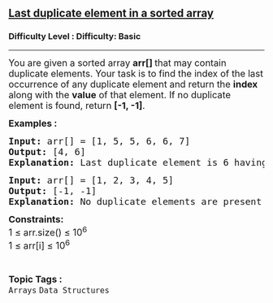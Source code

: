 <h2><a href="https://www.geeksforgeeks.org/problems/last-duplicate-element-in-a-sorted-array5539/1?page=3&category=Arrays,Strings,Linked%20List,Stack,Queue&difficulty=Basic&status=unsolved&sortBy=submissions">Last duplicate element in a sorted array</a></h2><h3>Difficulty Level : Difficulty: Basic</h3><hr><div class="problems_problem_content__Xm_eO"><p><span style="font-size: 18px;">You are given a sorted array <strong>arr[] </strong>that may contain duplicate elements. Your task is to find the index of the last occurrence of any duplicate element and return the <strong>index</strong> along with the <strong>value</strong> of that element. If no duplicate element is found, return <strong>[-1, -1]</strong>.</span></p>
<p><span style="font-size: 18px;"><strong>Examples :</strong></span></p>
<pre><span style="font-size: 18px;"><strong>Input:</strong> arr[] = [1, 5, 5, 6, 6, 7]</span><br><span style="font-size: 18px;"><strong>Output:</strong> [4, 6]</span><br><span style="font-size: 18px;"><strong>Explanation: </strong>Last duplicate element is 6 having index 4.</span></pre>
<pre><span style="font-size: 18px;"><strong>Input: </strong>arr[] = [1, 2, 3, 4, 5]
<strong>Output:</strong> [-1, -1]<br><strong>Explanation:</strong> No duplicate elements are present in the array.
</span></pre>
<p><span style="font-size: 18px;"><strong>Constraints:</strong><br>1 ≤ arr.size() ≤ 10<sup>6</sup><br>1 ≤ arr[i] ≤ 10<sup>6</sup></span></p></div><br><p><span style=font-size:18px><strong>Topic Tags : </strong><br><code>Arrays</code>&nbsp;<code>Data Structures</code>&nbsp;